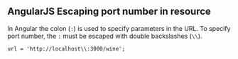 AngularJS Escaping port number in resource
----

In Angular the colon (`:`) is used to specify parameters in the URL. To specify port number, the `:` must be escaped with double backslashes (`\\`).

```
url = 'http://localhost\\:3000/wine';
```
